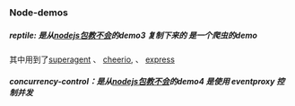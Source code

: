 ### Node-demos

#####  reptile: 是从[nodejs包教不会](https://github.com/alsotang/node-lessons/)的demo3 复制下来的 是一个爬虫的demo

其中用到了[superagent](http://visionmedia.github.io/superagent/)  、 [cheerio](https://github.com/cheeriojs/cheerio),[]() 、 [express](http://expressjs.com/en/4x/api.html)


##### concurrency-control：是从[nodejs包教不会](https://github.com/alsotang/node-lessons/)的demo4 是使用 eventproxy 控制并发


